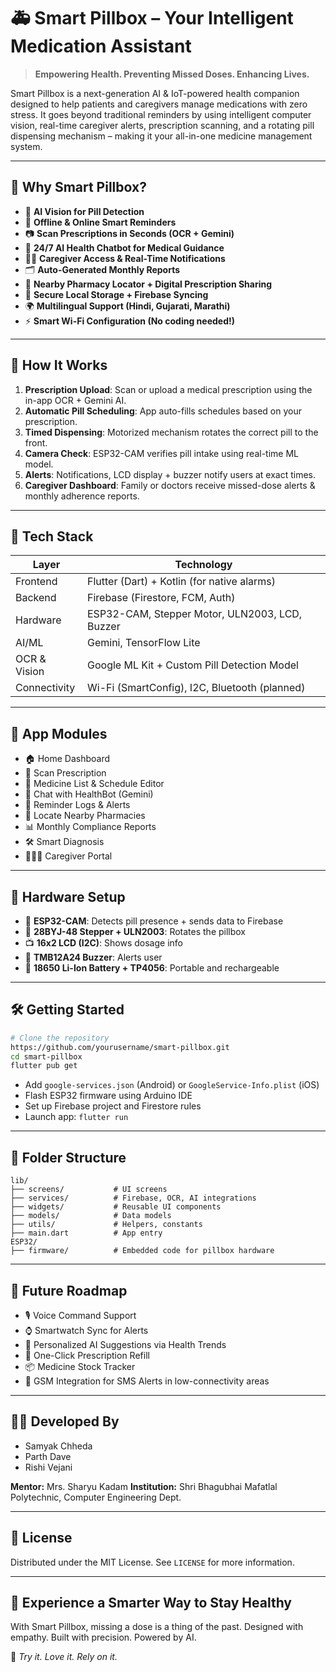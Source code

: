 # 🚑 Smart Pillbox – Your Intelligent Medication Assistant

> **Empowering Health. Preventing Missed Doses. Enhancing Lives.**

Smart Pillbox is a next-generation AI & IoT-powered health companion designed to help patients and caregivers manage medications with zero stress. It goes beyond traditional reminders by using intelligent computer vision, real-time caregiver alerts, prescription scanning, and a rotating pill dispensing mechanism – making it your all-in-one medicine management system.

---

## 🌟 Why Smart Pillbox?

- 🧠 **AI Vision for Pill Detection**
- 🔔 **Offline & Online Smart Reminders**
- 📷 **Scan Prescriptions in Seconds (OCR + Gemini)**
- 💬 **24/7 AI Health Chatbot for Medical Guidance**
- 🧑‍⚕️ **Caregiver Access & Real-Time Notifications**
- 🗂️ **Auto-Generated Monthly Reports**
- 🏥 **Nearby Pharmacy Locator + Digital Prescription Sharing**
- 🔐 **Secure Local Storage + Firebase Syncing**
- 🌍 **Multilingual Support (Hindi, Gujarati, Marathi)**
- ⚡ **Smart Wi-Fi Configuration (No coding needed!)**

---

## 🧪 How It Works

1. **Prescription Upload**: Scan or upload a medical prescription using the in-app OCR + Gemini AI.
2. **Automatic Pill Scheduling**: App auto-fills schedules based on your prescription.
3. **Timed Dispensing**: Motorized mechanism rotates the correct pill to the front.
4. **Camera Check**: ESP32-CAM verifies pill intake using real-time ML model.
5. **Alerts**: Notifications, LCD display + buzzer notify users at exact times.
6. **Caregiver Dashboard**: Family or doctors receive missed-dose alerts & monthly adherence reports.

---

## 🧰 Tech Stack

| Layer        | Technology                                     |
| ------------ | ---------------------------------------------- |
| Frontend     | Flutter (Dart) + Kotlin (for native alarms)    |
| Backend      | Firebase (Firestore, FCM, Auth)                |
| Hardware     | ESP32-CAM, Stepper Motor, ULN2003, LCD, Buzzer |
| AI/ML        | Gemini, TensorFlow Lite                        |
| OCR & Vision | Google ML Kit + Custom Pill Detection Model    |
| Connectivity | Wi-Fi (SmartConfig), I2C, Bluetooth (planned)  |

---

## 📱 App Modules

- 🏠 Home Dashboard
- 📸 Scan Prescription
- 💊 Medicine List & Schedule Editor
- 🤖 Chat with HealthBot (Gemini)
- 🔔 Reminder Logs & Alerts
- 📍 Locate Nearby Pharmacies
- 📊 Monthly Compliance Reports
- 🛠️ Smart Diagnosis
- 👨‍👩‍👧 Caregiver Portal

---

## 🔧 Hardware Setup

- 🔌 **ESP32-CAM**: Detects pill presence + sends data to Firebase
- 🔄 **28BYJ-48 Stepper + ULN2003**: Rotates the pillbox
- 📺 **16x2 LCD (I2C)**: Shows dosage info
- 📣 **TMB12A24 Buzzer**: Alerts user
- 🔋 **18650 Li-Ion Battery + TP4056**: Portable and rechargeable

---

## 🛠️ Getting Started

```bash
# Clone the repository
https://github.com/yourusername/smart-pillbox.git
cd smart-pillbox
flutter pub get
```

- Add `google-services.json` (Android) or `GoogleService-Info.plist` (iOS)
- Flash ESP32 firmware using Arduino IDE
- Set up Firebase project and Firestore rules
- Launch app: `flutter run`

---

## 📁 Folder Structure

```
lib/
├── screens/           # UI screens
├── services/          # Firebase, OCR, AI integrations
├── widgets/           # Reusable UI components
├── models/            # Data models
├── utils/             # Helpers, constants
├── main.dart          # App entry
ESP32/
├── firmware/          # Embedded code for pillbox hardware
```

---

## 🔮 Future Roadmap

- 🎙️ Voice Command Support
- ⌚ Smartwatch Sync for Alerts
- 🧬 Personalized AI Suggestions via Health Trends
- 🛒 One-Click Prescription Refill
- 📦 Medicine Stock Tracker
- 📡 GSM Integration for SMS Alerts in low-connectivity areas

---

## 👨‍💻 Developed By

- Samyak Chheda
- Parth Dave
- Rishi Vejani

**Mentor:** Mrs. Sharyu Kadam
**Institution:** Shri Bhagubhai Mafatlal Polytechnic, Computer Engineering Dept.

---

## 📜 License

Distributed under the MIT License. See `LICENSE` for more information.

---

## 🌈 Experience a Smarter Way to Stay Healthy

With Smart Pillbox, missing a dose is a thing of the past. Designed with empathy. Built with precision. Powered by AI.

🎯 _Try it. Love it. Rely on it._
